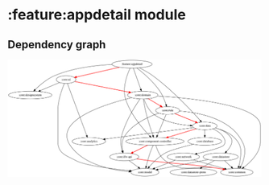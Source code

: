 # :feature:appdetail module
## Dependency graph
![Dependency graph](../../docs/images/graphs/dep_graph_feature_appdetail.svg)
